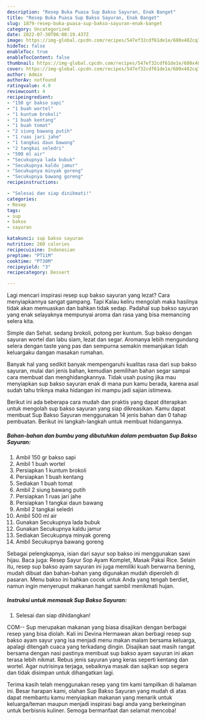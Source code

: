 ```yaml
---
description: "Resep Buka Puasa Sup Bakso Sayuran, Enak Banget"
title: "Resep Buka Puasa Sup Bakso Sayuran, Enak Banget"
slug: 1879-resep-buka-puasa-sup-bakso-sayuran-enak-banget
category: Uncategorized
date: 2022-07-30T06:08:19.437Z
image: https://img-global.cpcdn.com/recipes/547ef32cdf61de1e/680x482cq70/sup-bakso-sayuran-foto-resep-utama.jpg
hideToc: false
enableToc: true
enableTocContent: false
thumbnail: https://img-global.cpcdn.com/recipes/547ef32cdf61de1e/680x482cq70/sup-bakso-sayuran-foto-resep-utama.jpg
cover: https://img-global.cpcdn.com/recipes/547ef32cdf61de1e/680x482cq70/sup-bakso-sayuran-foto-resep-utama.jpg
author: Admin
authorAv: notfound
ratingvalue: 4.9
reviewcount: 4
recipeingredient:
- "150 gr bakso sapi"
- "1 buah wortel"
- "1 kuntum brokoli"
- "1 buah kentang"
- "1 buah tomat"
- "2 siung bawang putih"
- "1 ruas jari jahe"
- "1 tangkai daun bawang"
- "2 tangkai seledri"
- "500 ml air"
- "Secukupnya lada bubuk"
- "Secukupnya kaldu jamur"
- "Secukupnya minyak goreng"
- "Secukupnya bawang goreng"
recipeinstructions:

- "Selesai dan siap dinikmati!"
categories:
- Resep
tags:
- sup
- bakso
- sayuran

katakunci: sup bakso sayuran 
nutrition: 260 calories
recipecuisine: Indonesian
preptime: "PT11M"
cooktime: "PT30M"
recipeyield: "3"
recipecategory: Dessert

---
```



Lagi mencari inspirasi resep sup bakso sayuran yang lezat? Cara menyiapkannya sangat gampang. Tapi Kalau keliru mengolah maka hasilnya tidak akan memuaskan dan bahkan tidak sedap. Padahal sup bakso sayuran yang enak selayaknya mempunyai aroma dan rasa yang bisa memancing selera kita.


Simple dan Sehat. sedang brokoli, potong per kuntum. Sup bakso dengan sayuran wortel dan labu siam, lezat dan segar. Aromanya lebih mengundang selera dengan taste yang pas dan sempurna semakin memanjakan lidah keluargaku dangan masakan rumahan.

Banyak hal yang sedikit banyak mempengaruhi kualitas rasa dari sup bakso sayuran, mulai dari jenis bahan, kemudian pemilihan bahan segar sampai cara membuat dan menghidangkannya. Tidak usah pusing jika mau menyiapkan sup bakso sayuran enak di mana pun kamu berada, karena asal sudah tahu triknya maka hidangan ini mampu jadi sajian istimewa.


Berikut ini ada beberapa cara mudah dan praktis yang dapat diterapkan untuk mengolah sup bakso sayuran yang siap dikreasikan. Kamu dapat membuat Sup Bakso Sayuran menggunakan 14 jenis bahan dan 0 tahap pembuatan. Berikut ini langkah-langkah untuk membuat hidangannya.

<!--inarticleads1-->

##### Bahan-bahan dan bumbu yang dibutuhkan dalam pembuatan Sup Bakso Sayuran:

1. Ambil 150 gr bakso sapi
1. Ambil 1 buah wortel
1. Persiapkan 1 kuntum brokoli
1. Persiapkan 1 buah kentang
1. Sediakan 1 buah tomat
1. Ambil 2 siung bawang putih
1. Persiapkan 1 ruas jari jahe
1. Persiapkan 1 tangkai daun bawang
1. Ambil 2 tangkai seledri
1. Ambil 500 ml air
1. Gunakan Secukupnya lada bubuk
1. Gunakan Secukupnya kaldu jamur
1. Sediakan Secukupnya minyak goreng
1. Ambil Secukupnya bawang goreng


Sebagai pelengkapnya, isian dari sayur sop bakso ini menggunakan sawi hijau. Baca juga: Resep Sayur Sop Ayam Komplet, Masak Pakai Rice. Selain itu, resep sup bakso ayam sayuran ini juga memiliki kuah berwarna bening, mudah dibuat dan bahan-bahan yang digunakan mudah diperoleh di pasaran. Menu bakso ini bahkan cocok untuk Anda yang tengah berdiet, namun ingin menyeruput makanan hangat sambil menikmati hujan. 

<!--inarticleads2-->

##### Instruksi untuk memasak Sup Bakso Sayuran:


1. Selesai dan siap dihidangkan!

COM-- Sup merupakan makanan yang biasa disajikan dengan berbagai resep yang bisa diolah. Kali ini Devina Hermawan akan berbagi resep sup bakso ayam sayur yang isa menjadi menu makan malam bersama keluarga, apalagi ditengah cuaca yang terkadang dingin. Disajikan saat masih rangat bersama dengan nasi pastinya membuat sup bakso ayam sayuran ini akan terasa lebih nikmat. Rebus jenis sayuran yang keras seperti kentang dan wortel. Agar nutrisinya terjaga, sebaiknya masak dan sajikan sop segera dan tidak disimpan untuk dihangatkan lagi. 

Terima kasih telah menggunakan resep yang tim kami tampilkan di halaman ini. Besar harapan kami, olahan Sup Bakso Sayuran yang mudah di atas dapat membantu kamu menyiapkan makanan yang menarik untuk keluarga/teman maupun menjadi inspirasi bagi anda yang berkeinginan untuk berbisnis kuliner. Semoga bermanfaat dan selamat mencoba!
